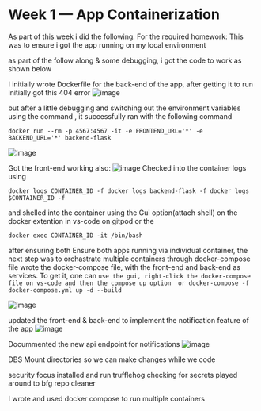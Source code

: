 # Week 1 — App Containerization
As part of this week i did the following:
For the required homework:
This was to ensure i got the app running on my local environment

as part of the follow along & some debugging, i got the code to work as shown below

I initially wrote Dockerfile for the back-end of the app, after getting it to run initially got this 404 error
![image](https://user-images.githubusercontent.com/54115472/221356901-30325d2e-475e-45fb-b7db-caddc80c513f.png)

but after a little debugging and switching out the environment variables using the command , it successfully ran with the following command


```docker run --rm -p 4567:4567 -it -e FRONTEND_URL='*' -e BACKEND_URL='*' backend-flask```

![image](https://user-images.githubusercontent.com/54115472/221357035-2500be7d-005a-430d-8aab-045380bd4125.png)

Got the front-end working also:
![image](https://user-images.githubusercontent.com/54115472/221358266-7d524438-3e60-4899-9e82-8c78bf3e7295.png)
Checked into the container logs using 

```docker logs CONTAINER_ID -f docker logs backend-flask -f docker logs $CONTAINER_ID -f```

and shelled into the container using the Gui option(attach shell) on the docker extention in vs-code on gitpod or the

```docker exec CONTAINER_ID -it /bin/bash```

after ensuring both Ensure both apps running via individual container, the next step was to orchastrate multiple containers through docker-compose file
wrote the docker-compose file, with the front-end and back-end as services.
To get it, one can 
```use the gui, right-click the docker-compose file on vs-code and then the compose up option  or docker-compose -f docker-compose.yml up -d --build ```

![image](https://user-images.githubusercontent.com/54115472/221358830-369713d8-1234-49be-a3c8-e77c320fe55e.png)

updated the front-end & back-end to implement the notification feature of the app
![image](https://user-images.githubusercontent.com/54115472/221365810-a68cf8c1-6c94-41bc-af8b-db8bc2275466.png)


Docummented the new api endpoint for notifications
![image](https://user-images.githubusercontent.com/54115472/221366736-499bd7f2-090a-4ef7-b863-cfd2dc9f5ce6.png)

 DBS
Mount directories so we can make changes while we code

security focus
installed and run trufflehog checking for secrets
played around to bfg repo cleaner

I wrote and used docker compose to run multiple containers
